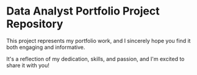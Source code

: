# Data Analyst Portfolio Project Repository

This project represents my portfolio work, and I sincerely hope you find it both engaging and informative. 

It's a reflection of my dedication, skills, and passion, and I'm excited to share it with you!
